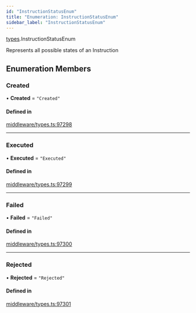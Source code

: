 ```yaml
---
id: "InstructionStatusEnum"
title: "Enumeration: InstructionStatusEnum"
sidebar_label: "InstructionStatusEnum"
---
```


[types](../../../modules/Types/Types.md).InstructionStatusEnum

Represents all possible states of an Instruction

## Enumeration Members

### Created

• **Created** = ``"Created"``

#### Defined in

[middleware/types.ts:97298](https://github.com/PolymeshAssociation/polymesh-sdk/blob/c53723bab/src/middleware/types.ts#L97298)

___

### Executed

• **Executed** = ``"Executed"``

#### Defined in

[middleware/types.ts:97299](https://github.com/PolymeshAssociation/polymesh-sdk/blob/c53723bab/src/middleware/types.ts#L97299)

___

### Failed

• **Failed** = ``"Failed"``

#### Defined in

[middleware/types.ts:97300](https://github.com/PolymeshAssociation/polymesh-sdk/blob/c53723bab/src/middleware/types.ts#L97300)

___

### Rejected

• **Rejected** = ``"Rejected"``

#### Defined in

[middleware/types.ts:97301](https://github.com/PolymeshAssociation/polymesh-sdk/blob/c53723bab/src/middleware/types.ts#L97301)
